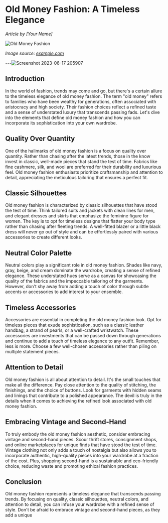 # Old Money Fashion: A Timeless Elegance

*Article by [Your Name]*

![Old Money Fashion](https://example.com/old-money-fashion.jpg)

*Image source: [example.com](https://example.com)*

---![Screenshot 2023-06-17 205907](https://github.com/Realmcdave/Blogs/assets/136560150/2b0d62a2-5c56-4a53-bd1e-aa860e197069)


## Introduction

In the world of fashion, trends may come and go, but there's a certain allure to the timeless elegance of old money fashion. The term "old money" refers to families who have been wealthy for generations, often associated with aristocracy and high society. Their fashion choices reflect a refined taste and a sense of understated luxury that transcends passing fads. Let's dive into the elements that define old money fashion and how you can incorporate its sophistication into your own wardrobe.

## Quality Over Quantity

One of the hallmarks of old money fashion is a focus on quality over quantity. Rather than chasing after the latest trends, those in the know invest in classic, well-made pieces that stand the test of time. Fabrics like fine cashmere, silk, and wool are preferred for their durability and luxurious feel. Old money fashion enthusiasts prioritize craftsmanship and attention to detail, appreciating the meticulous tailoring that ensures a perfect fit.

## Classic Silhouettes

Old money fashion is characterized by classic silhouettes that have stood the test of time. Think tailored suits and jackets with clean lines for men, and elegant dresses and skirts that emphasize the feminine figure for women. The key is to opt for timeless designs that flatter your body type rather than chasing after fleeting trends. A well-fitted blazer or a little black dress will never go out of style and can be effortlessly paired with various accessories to create different looks.

## Neutral Color Palette

Neutral colors play a significant role in old money fashion. Shades like navy, gray, beige, and cream dominate the wardrobe, creating a sense of refined elegance. These understated hues serve as a canvas for showcasing the quality of the fabrics and the impeccable tailoring of the garments. However, don't shy away from adding a touch of color through subtle accents or accessories to add interest to your ensemble.

## Timeless Accessories

Accessories are essential in completing the old money fashion look. Opt for timeless pieces that exude sophistication, such as a classic leather handbag, a strand of pearls, or a well-crafted wristwatch. These accessories are investments that can be passed down through generations and continue to add a touch of timeless elegance to any outfit. Remember, less is more. Choose a few well-chosen accessories rather than piling on multiple statement pieces.

## Attention to Detail

Old money fashion is all about attention to detail. It's the small touches that make all the difference. Pay close attention to the quality of stitching, the finishings, and the choice of buttons. Look for garments with hidden seams and linings that contribute to a polished appearance. The devil is truly in the details when it comes to achieving the refined look associated with old money fashion.

## Embracing Vintage and Second-Hand

To truly embody the old money fashion aesthetic, consider embracing vintage and second-hand pieces. Scour thrift stores, consignment shops, and online marketplaces for unique finds that have stood the test of time. Vintage clothing not only adds a touch of nostalgia but also allows you to incorporate authentic, high-quality pieces into your wardrobe at a fraction of the cost. Plus, shopping second-hand is a sustainable and eco-friendly choice, reducing waste and promoting ethical fashion practices.

## Conclusion

Old money fashion represents a timeless elegance that transcends passing trends. By focusing on quality, classic silhouettes, neutral colors, and attention to detail, you can infuse your wardrobe with a refined sense of style. Don't be afraid to embrace vintage and second-hand pieces, as they add a unique
